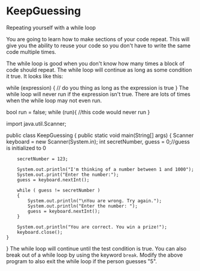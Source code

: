 # KeepGuessing
Repeating yourself with a while loop

You are going to learn how to make sections of your code repeat. This will give you the ability to reuse your code so you don't have to write the same code multiple times.

The while loop is good when you don't know how many times a block of code should repeat. The while loop will continue as long as some condition it true. It looks like this:

while (expression) {
 // do you thing as long as the expression is true
}
The while loop will never run if the expression isn't true. There are lots of times when the while loop may not even run.

bool run = false;
while (run){
    //this code would never run
}
 

import java.util.Scanner;

public class KeepGuessing {
	public static void main(String[] args) {
		Scanner keyboard = new Scanner(System.in);
		int secretNumber, guess = 0;//guess is initialized to 0
		
		secretNumber = 123;
		
		System.out.println("I'm thinking of a number between 1 and 1000");
		System.out.print("Enter the number:");
		guess = keyboard.nextInt();
		
		while ( guess != secretNumber )
		{
			System.out.println("\nYou are wrong. Try again.");
			System.out.println("Enter the number: ");
			guess = keyboard.nextInt();
		}
		
		System.out.println("You are correct. You win a prize!");
		keyboard.close();
	}
}
The while loop will continue until the test condition is true. You can also break out of a while loop by using the keyword ```break```. Modify the above program to also exit the while loop if the person guesses "5".

